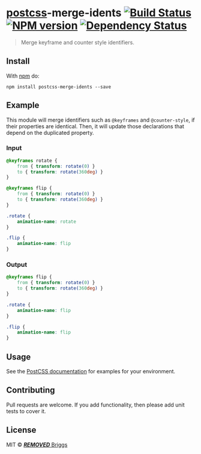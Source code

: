 # [postcss][postcss]-merge-idents [![Build Status](https://travis-ci.org/***REMOVED***-eb/postcss-merge-idents.svg?branch=master)][ci] [![NPM version](https://badge.fury.io/js/postcss-merge-idents.svg)][npm] [![Dependency Status](https://gemnasium.com/***REMOVED***-eb/postcss-merge-idents.svg)][deps]

> Merge keyframe and counter style identifiers.


## Install

With [npm](https://npmjs.org/package/postcss-merge-idents) do:

```
npm install postcss-merge-idents --save
```


## Example

This module will merge identifiers such as `@keyframes` and `@counter-style`,
if their properties are identical. Then, it will update those declarations that
depend on the duplicated property.

### Input

```css
@keyframes rotate {
    from { transform: rotate(0) }
    to { transform: rotate(360deg) }
}

@keyframes flip {
    from { transform: rotate(0) }
    to { transform: rotate(360deg) }
}

.rotate {
    animation-name: rotate
}

.flip {
    animation-name: flip
}
```

### Output

```css
@keyframes flip {
    from { transform: rotate(0) }
    to { transform: rotate(360deg) }
}

.rotate {
    animation-name: flip
}

.flip {
    animation-name: flip
}
```


## Usage

See the [PostCSS documentation](https://github.com/postcss/postcss#usage) for
examples for your environment.


## Contributing

Pull requests are welcome. If you add functionality, then please add unit tests
to cover it.


## License

MIT © [***REMOVED*** Briggs](http://***REMOVED***eb.info)


[ci]:      https://travis-ci.org/***REMOVED***-eb/postcss-merge-idents
[deps]:    https://gemnasium.com/***REMOVED***-eb/postcss-merge-idents
[npm]:     http://badge.fury.io/js/postcss-merge-idents
[postcss]: https://github.com/postcss/postcss
